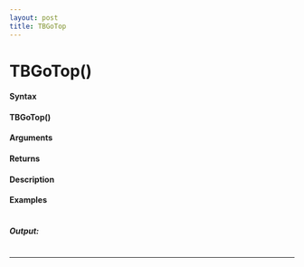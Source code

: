 ```yaml
---
layout: post
title: TBGoTop
---
```


# TBGoTop()


#### Syntax

#### TBGoTop()

#### Arguments

#### Returns

#### Description

#### Examples

```

```

##### Output:

```

```

---
